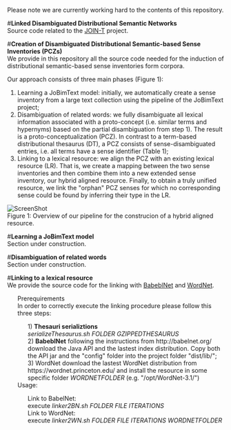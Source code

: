 Please note we are currently working hard to the contents of this repository.<br>

#<b>Linked Disambiguated Distributional Semantic Networks</b><br>
Source code related to the <a href="http://web.informatik.uni-mannheim.de/joint/">JOIN-T</a> project.<br>


#<b>Creation of Disambiguated Distributional Semantic-based Sense Inventories (PCZs)</b><br>
We provide in this repository all the source code needed for the induction of distributional semantic-based sense inventories form corpora. 


Our approach consists of three main phases (Figure 1):<br>
1) Learning a JoBimText model: initially, we automatically create a sense inventory from a large text collection using the pipeline of the JoBimText project;<br>
2) Disambiguation of related words: we fully disambiguate all lexical information associated with a proto-concept (i.e. similar terms and hypernyms) based on the partial disambiguation from step 1). The result is a proto-conceptualization (PCZ). In contrast to a term-based distributional thesaurus (DT), a PCZ consists of sense-disambiguated entries, i.e. all terms have a sense identifier (Table 1);<br>
3) Linking to a lexical resource: we align the PCZ with an existing lexical resource (LR). That is, we create a mapping between the two sense inventories and then combine them into a new extended sense inventory, our hybrid aligned resource. Finally, to obtain a truly unified resource, we link the "orphan" PCZ senses for which no corresponding sense could be found by inferring their type in the LR.<br>


![ScreenShot](http://web.informatik.uni-mannheim.de/joint/img/jointworkflow.png)<br>
Figure 1: Overview of our pipeline for the construcion of a hybrid aligned resource.



#<b>Learning a JoBimText model</b><br/>
Section under construction.

#<b>Disambiguation of related words</b><br/>
Section under construction.

#<b>Linking to a lexical resource</b><br/>
We provide the source code for the linking with <a href="http://www.babelnet.org/">BabeblNet</a> and <a href="https://wordnet.princeton.edu/">WordNet</a>.<br>
<ul>
<item> Prerequirements<br/>
In order to correctly execute the linking procedure please follow this three steps:<br> 
<ol>
<item>1) <b>Thesauri serializtions</b><br/> 
<i>serializeThesaurus.sh FOLDER GZIPPEDTHESAURUS</i><br/> 
</item>
<item>2) <b>BabeblNet</b> following the instructions from  http://babelnet.org/  download the Java API and the lastest index distribution. 
Copy both the API jar and the "config" folder into the project folder "dist/lib/";</item>
<item>3) </b>WordNet</b> download the lastest WordNet distribution from https://wordnet.princeton.edu/ and install the resource in some specific folder <i>WORDNETFOLDER</i> (e.g. "/opt/WordNet-3.1/") </item>
</ol>
</item> Usage:
<ul>
<item>Link to BabelNet:<br/> 
 execute <i>linker2BN.sh FOLDER FILE ITERATIONS</i><br></item>
<item>Link to WordNet:<br/> 
execute <i>linker2WN.sh FOLDER FILE ITERATIONS WORDNETFOLDER</i></item>
</ul>
</ul>